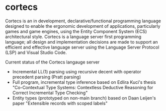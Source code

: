 # cortecs

Cortecs is an in development, declarative/functional programming language designed to enable the ergonomic development of applications, particularly games and game engines, using the Entity Component System (ECS) architectural style. Cortecs is a language server first programming language; all design and implementation decisions are made to support an efficient and effective language server using the Language Server Protocol (LSP) and Visual Studio Code. 

Current status of the Cortecs langauge server
* Incremental LL(1) parsing using recursive decent with operator precedent parsing (Pratt parsing)
* Full program, incremental type inference based on Edlira Kuci's thesis "Co-Contextual Type Systems: Contextless Deductive Reasoning for Correct Incremental Type Checking"
* Entity types (prototyped on non-main branch) based on Daan Leijen's paper "Extensible records with scoped labels"
